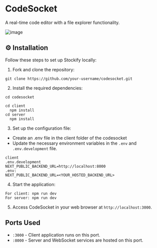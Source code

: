 # CodeSocket
A real-time code editor with a file explorer functionality.

![image](https://github.com/user-attachments/assets/02d9dad0-725c-4569-bf56-7f9ef34c13af)

## ⚙ Installation

Follow these steps to set up Stockify locally:

1. Fork and clone the repository: 
```
git clone https://github.com/your-username/codesocket.git
```

2. Install the required dependencies:
```
cd codesocket

cd client
  npm install
cd server
  npm install
```

3. Set up the configuration file:
- Create an .env file in the client folder of the codesocket
- Update the necessary environment variables in the `.env` and `.env.development` file.
```
client
.env.development
NEXT_PUBLIC_BACKEND_URL=http://localhost:8000
.env:
NEXT_PUBLIC_BACKEND_URL=<YOUR_HOSTED_BACKEND_URL>

```

4. Start the application:
```
For client: npm run dev
For server: npm run dev 
```

5. Access CodeSocket in your web browser at `http://localhost:3000`.

## Ports Used
* `:3000` - Client application runs on this port.
* `:8000` - Server and WebSocket services are hosted on this port.
    


